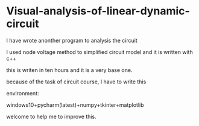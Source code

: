 # Visual-analysis-of-linear-dynamic-circuit

I have wrote anonther program to analysis the circuit

I used node voltage method to simplified circuit model and it is written with c++


this is writen in ten hours and it is a very base one.

because of the task of circuit course, I have to write this

environment:

windows10+pycharm(latest)+numpy+tkinter+matplotlib

welcome to help me to improve this.
